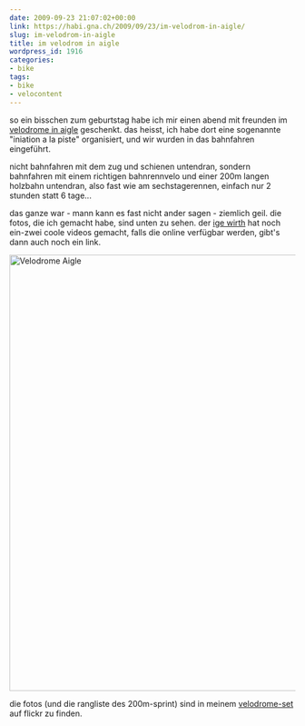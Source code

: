 ```yaml
---
date: 2009-09-23 21:07:02+00:00
link: https://habi.gna.ch/2009/09/23/im-velodrom-in-aigle/
slug: im-velodrom-in-aigle
title: im velodrom in aigle
wordpress_id: 1916
categories:
- bike
tags:
- bike
- velocontent
---
```


so ein bisschen zum geburtstag habe ich mir einen abend mit freunden im [velodrome in aigle](http://www.cmc-aigle.ch/) geschenkt.
das heisst, ich habe dort eine sogenannte "iniation a la piste" organisiert, und wir wurden in das bahnfahren eingeführt.

nicht bahnfahren mit dem zug und schienen untendran, sondern bahnfahren mit einem richtigen bahnrennvelo und einer 200m langen holzbahn untendran, also fast wie am sechstagerennen, einfach nur 2 stunden statt 6 tage...

das ganze war - mann kann es fast nicht ander sagen - ziemlich geil.
die fotos, die ich gemacht habe, sind unten zu sehen.
der [ige wirth](http://www.swisstricks.com/index.php?option=com_content&view=article&id=59&Itemid=68) hat noch ein-zwei coole videos gemacht, falls die online verfügbar werden, gibt's dann auch noch ein link.

<a data-flickr-embed="true" data-header="true" data-footer="true" href="https://www.flickr.com/gp/habi/xwc366" title="Velodrome Aigle"><img src="https://static.flickr.com/2560/3944939284_69aa9e0438_b.jpg" width="1024" height="768" alt="Velodrome Aigle"></a><script async src="//embedr.flickr.com/assets/client-code.js" charset="utf-8"></script>

die fotos (und die rangliste des 200m-sprint) sind in meinem [velodrome-set](https://www.flickr.com/photos/habi/sets/72157622428254100/) auf flickr zu finden.
